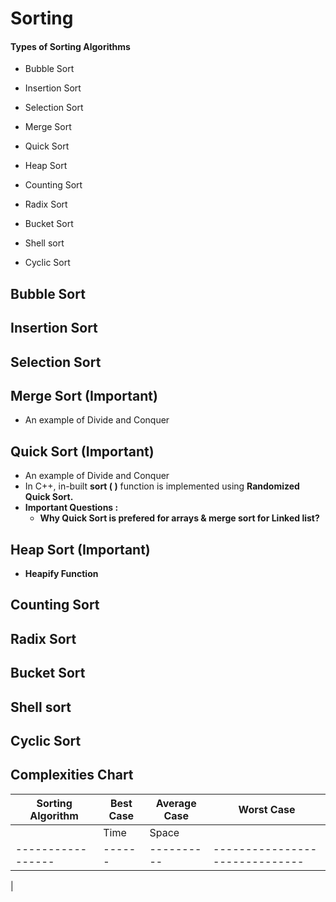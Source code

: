 
# Sorting




#### Types of Sorting Algorithms

- Bubble Sort

- Insertion Sort

- Selection Sort

- Merge Sort

- Quick Sort

- Heap Sort

- Counting Sort

- Radix Sort

- Bucket Sort

- Shell sort

- Cyclic Sort


## Bubble Sort



## Insertion Sort



## Selection Sort




## Merge Sort (Important)

- An example of Divide and Conquer



## Quick Sort (Important)

- An example of Divide and Conquer
- In C++, in-built **sort ( )** function is implemented using **Randomized Quick Sort.**
- **Important Questions :**
    - **Why Quick Sort is prefered for arrays & merge sort for Linked list?**


## Heap Sort (Important)
- **Heapify Function**


## Counting Sort


## Radix Sort

## Bucket Sort

## Shell sort

## Cyclic Sort

## Complexities Chart 


| Sorting Algorithm |    Best  Case   | Average Case    | Worst Case | 
| ----------------- | ----------------|-----------------|-------------|
|                   | Time  | Space   | |Complexity|            |                                                 |
| ----------------- | ------|----------|------------------------------|
| 

